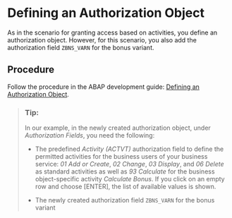 <!-- loioefc372130faf412198a0f2990d97782b -->

# Defining an Authorization Object

As in the scenario for granting access based on activities, you define an authorization object. However, for this scenario, you also add the authorization field `ZBNS_VARN` for the bonus variant.



<a name="loioefc372130faf412198a0f2990d97782b__steps_vhr_ptj_vlb"/>

## Procedure

Follow the procedure in the ABAP development guide: [Defining an Authorization Object](https://help.sap.com/viewer/5371047f1273405bb46725a417f95433/Cloud/en-US/6135edd0bf75427fa932875a6e3b0378.html).

 > ### Tip:  
> In our example, in the newly created authorization object, under *Authorization Fields*, you need the following:
> 
> -   The predefined *Activity \(ACTVT\)* authorization field to define the permitted activities for the business users of your business service: *01 Add or Create*, *02 Change*, *03 Display*, and *06 Delete* as standard activities as well as *93 Calculate* for the business object-specific activity *Calculate Bonus*. If you click on an empty row and choose [ENTER\], the list of available values is shown.
> 
> -   The newly created authorization field `ZBNS_VARN` for the bonus variant

 